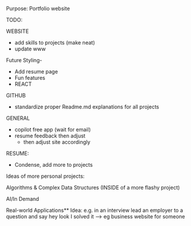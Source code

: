 Purpose:
Portfolio website


TODO:

WEBSITE
- add skills to projects (make neat)
- update www


Future Styling-
- Add resume page
- Fun features
- REACT



GITHUB
- standardize proper Readme.md explanations for all projects


GENERAL
- copilot free app (wait for email)
- resume feedback then adjust
    - then adjust site accordingly


RESUME: 
- Condense, add more to projects






Ideas of more personal projects:

Algorithms & Complex Data Structures (INSIDE of a more flashy project)

AI/In Demand

Real-world Applications** Idea: e.g. in an interview lead an employer to a question and say hey look I solved it 
--> eg business website for someone





